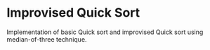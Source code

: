 # Improvised Quick Sort
Implementation of basic Quick sort and improvised Quick sort using median-of-three technique.
